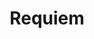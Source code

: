 ---
layout: music
title: Requiem
aif: "http://bradgreene.github.io/aarongreene.xyz/music/AG-Requiem.aif"
mp3: "http://bradgreene.github.io/aarongreene.xyz/music/AG-Requiem.mp3"
ogg: "http://bradgreene.github.io/aarongreene.xyz/music/AG-Requiem.ogg"
---